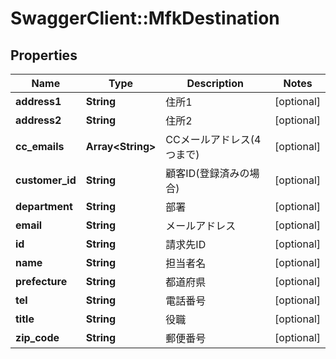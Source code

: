 # SwaggerClient::MfkDestination

## Properties
Name | Type | Description | Notes
------------ | ------------- | ------------- | -------------
**address1** | **String** | 住所1 | [optional] 
**address2** | **String** | 住所2 | [optional] 
**cc_emails** | **Array&lt;String&gt;** | CCメールアドレス(4つまで) | [optional] 
**customer_id** | **String** | 顧客ID(登録済みの場合) | [optional] 
**department** | **String** | 部署 | [optional] 
**email** | **String** | メールアドレス | [optional] 
**id** | **String** | 請求先ID | [optional] 
**name** | **String** | 担当者名 | [optional] 
**prefecture** | **String** | 都道府県 | [optional] 
**tel** | **String** | 電話番号 | [optional] 
**title** | **String** | 役職 | [optional] 
**zip_code** | **String** | 郵便番号 | [optional] 


